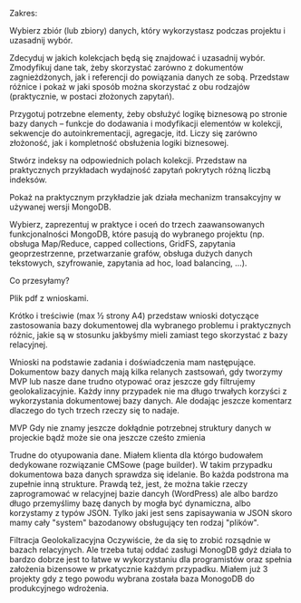 Zakres:  

Wybierz zbiór (lub zbiory) danych, który wykorzystasz podczas projektu i uzasadnij wybór. 

 Zdecyduj w jakich kolekcjach będą się znajdować i uzasadnij wybór. Zmodyfikuj dane tak, żeby skorzystać zarówno z dokumentów zagnieżdżonych, jak i referencji do powiązania danych ze sobą. Przedstaw różnice i pokaż w jaki sposób można skorzystać z obu rodzajów (praktycznie, w postaci złożonych zapytań). 

Przygotuj potrzebne elementy, żeby obsłużyć logikę biznesową po stronie bazy danych – funkcje do dodawania i modyfikacji elementów w kolekcji, sekwencje do autoinkrementacji, agregacje, itd. Liczy się zarówno złożoność, jak i kompletność obsłużenia logiki biznesowej. 

Stwórz indeksy na odpowiednich polach kolekcji. Przedstaw na praktycznych przykładach wydajność zapytań pokrytych różną liczbą indeksów. 

Pokaż na praktycznym przykładzie jak działa mechanizm transakcyjny w używanej wersji MongoDB. 

Wybierz, zaprezentuj w praktyce i oceń do trzech zaawansowanych funkcjonalności MongoDB, które pasują do wybranego projektu (np. obsługa Map/Reduce, capped collections, GridFS, zapytania geoprzestrzenne, przetwarzanie grafów, obsługa dużych danych tekstowych, szyfrowanie, zapytania ad hoc, load balancing, …). 

Co przesyłamy?

Plik pdf z wnioskami. 

Krótko i treściwie (max ½ strony A4) przedstaw wnioski dotyczące zastosowania bazy dokumentowej dla wybranego problemu i praktycznych różnic, jakie są w stosunku jakbyśmy mieli zamiast tego skorzystać z bazy relacyjnej.  


Wnioski na podstawie zadania i doświadczenia mam następujące. Dokumentow bazy danych mają kilka relanych zastsowań, gdy tworzymy MVP lub nasze dane trudno otypować oraz jeszcze gdy filtrujemy geolokalizacyjnie. Każdy inny przypadek nie ma długo trwałych korzyści z wykorzystania dokumentowej bazy danych. Ale dodając jeszcze komentarz dlaczego do tych trzech rzeczy się to nadaje.

MVP
Gdy nie znamy jeszcze dokłądnie potrzebnej struktury danych w projeckie bądź może sie ona jeszcze cześto zmienia

Trudne do otyupowania dane.
Miałem klienta dla którgo budowałem dedykowane rozwiązanie CMSowe (page builder). W takim przypadku dokumentowa baza danych sprawdza się idelanie. Bo każda podstrona ma zupełnie inną strukture. Prawdą też, jest, że można takie rzeczy zaprogramować w relacyjnej bazie dancyh (WordPress) ale albo bardzo długo przemyślimy bazę danych by mogła być dynamiczna, albo korzystamy z typów JSON. Tylko jaki jest sens zapisaywania w JSON skoro mamy cały "system" bazodanowy obsługujący ten rodzaj "plików".

Filtracja Geolokalizacyjna
Oczywiście, że da się to zrobić rozsądnie w bazach relacyjnych. Ale trzeba tutaj oddać zasługi MonogDB gdyż działa to bardzo dobrze jest to łatwe w wykorzystaniu dla programistów oraz spełnia założenia bizensowe w prkatycznie każdym przypadku. Miałem już 3 projekty gdy z tego powodu wybrana została baza MonogoDB do produkcyjnego wdrożenia.